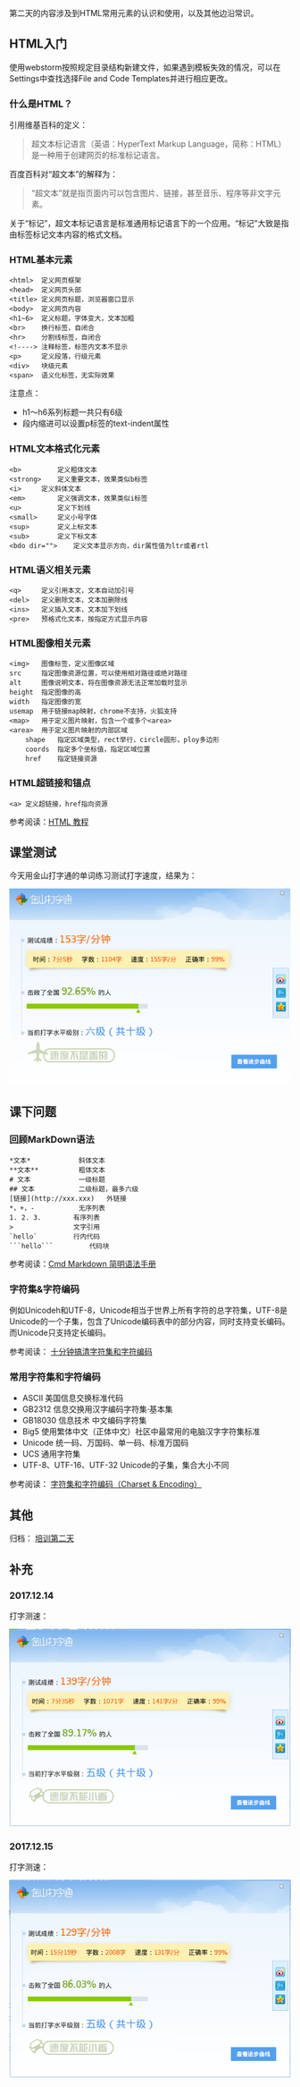 第二天的内容涉及到HTML常用元素的认识和使用，以及其他边沿常识。

## HTML入门

使用webstorm按照规定目录结构新建文件，如果遇到模板失效的情况，可以在Settings中查找选择File and Code Templates并进行相应更改。

### 什么是HTML？

引用维基百科的定义：

> 超文本标记语言（英语：HyperText Markup Language，简称：HTML）是一种用于创建网页的标准标记语言。

百度百科对“超文本”的解释为：

> “超文本”就是指页面内可以包含图片、链接，甚至音乐、程序等非文字元素。

关于“标记”，超文本标记语言是标准通用标记语言下的一个应用。“标记”大致是指由标签标记文本内容的格式文档。

### HTML基本元素

```
<html>  定义网页框架
<head>  定义网页头部
<title> 定义网页标题，浏览器窗口显示
<body>  定义网页内容
<h1~6>  定义标题，字体变大，文本加粗
<br>    换行标签，自闭合
<hr>    分割线标签，自闭合
<!----> 注释标签，标签内文本不显示
<p> 	定义段落，行级元素
<div>   块级元素
<span>  语义化标签，无实际效果
```

注意点：

- h1～h6系列标题一共只有6级
- 段内缩进可以设置p标签的text-indent属性

### HTML文本格式化元素

```
<b> 		定义粗体文本
<strong>	定义重要文本，效果类似b标签
<i>		定义斜体文本
<em> 		定义强调文本，效果类似i标签	
<u> 		定义下划线
<small> 	定义小号字体
<sup>   	定义上标文本
<sub>   	定义下标文本
<bdo dir="">    定义文本显示方向，dir属性值为ltr或者rtl
```

### HTML语义相关元素

```
<q> 	定义引用本文，文本自动加引号
<del>   定义删除文本，文本加删除线
<ins>   定义插入文本，文本加下划线
<pre>   预格式化文本，按指定方式显示内容
```

### HTML图像相关元素

```
<img>   图像标签，定义图像区域
src 	指定图像资源位置，可以使用相对路径或绝对路径
alt 	图像说明文本，将在图像资源无法正常加载时显示
height  指定图像的高
width   指定图像的宽
usemap  用于链接map映射，chrome不支持，火狐支持
<map>   用于定义图片映射，包含一个或多个<area>
<area>  用于定义图片映射的内部区域
    shape   指定区域类型，rect举行，circle圆形，ploy多边形
    coords  指定多个坐标值，指定区域位置
    href    指定链接资源
```

### HTML超链接和锚点

```
<a> 定义超链接，href指向资源
```

参考阅读：[HTML 教程](http://w3school.com.cn/html/index.asp)

## 课堂测试

今天用金山打字通的单词练习测试打字速度，结果为：

![testing.png](./images/testing.png)

## 课下问题

### 回顾MarkDown语法

```
*文本*    		斜体文本
**文本**  		粗体文本
# 文本    		一级标题
## 文本   		二级标题，最多六级
[链接](http://xxx.xxx)   外链接
*，+，-   		无序列表
1. 2. 3. 		有序列表
>   	 		文字引用
`hello`  		行内代码
```hello``` 		代码块
```

参考阅读：[Cmd Markdown 简明语法手册](https://www.zybuluo.com/mdeditor?url=https%3A%2F%2Fwww.zybuluo.com%2Fstatic%2Feditor%2Fmd-help.markdown)

### 字符集&字符编码

例如Unicodeh和UTF-8，Unicode相当于世界上所有字符的总字符集，UTF-8是Unicode的一个子集，包含了Unicode编码表中的部分内容，同时支持变长编码。而Unicode只支持定长编码。

参考阅读： [十分钟搞清字符集和字符编码](http://cenalulu.github.io/linux/character-encoding/)

### 常用字符集和字符编码

- ASCII 美国信息交换标准代码
- GB2312    信息交换用汉字编码字符集·基本集
- GB18030   信息技术 中文编码字符集
- Big5  使用繁体中文（正体中文）社区中最常用的电脑汉字字符集标准
- Unicode   统一码、万国码、单一码、标准万国码
- UCS   通用字符集
- UTF-8、UTF-16、UTF-32   Unicode的子集，集合大小不同

参考阅读： [字符集和字符编码（Charset & Encoding）](https://www.cnblogs.com/skynet/archive/2011/05/03/2035105.html)

## 其他

归档： [培训第二天](http://blog.smallyu.net/2017/12/10/%E5%9F%B9%E8%AE%AD%E7%AC%AC%E4%BA%8C%E5%A4%A9/)


## 补充 

### 2017.12.14

打字测速：

![testing.png](./images/testing2.png)

### 2017.12.15

打字测速：

![testing.png](./images/testing3.png)